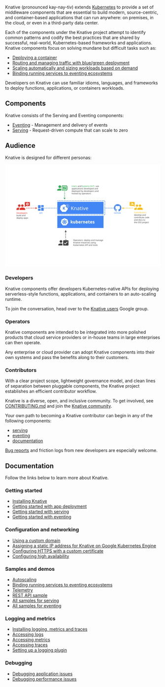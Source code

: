 
Knative (pronounced kay-nay-tiv) extends
[Kubernetes](https://kubernetes.io/docs/concepts/overview/what-is-kubernetes/)
to provide a set of middleware components that are essential to build modern,
source-centric, and container-based applications that can run anywhere: on
premises, in the cloud, or even in a third-party data center.

Each of the components under the Knative project attempt to identify common
patterns and codify the best practices that are shared by successful,
real-world, Kubernetes-based frameworks and applications. Knative components
focus on solving mundane but difficult tasks such as:

- [Deploying a container](./serving/getting-started-knative-app.md)
- [Routing and managing traffic with blue/green deployment](./serving/samples/blue-green-deployment.md)
- [Scaling automatically and sizing workloads based on demand](./serving/autoscaling)
- [Binding running services to eventing ecosystems](./eventing/samples/kubernetes-event-source/)

Developers on Knative can use familiar idioms, languages, and frameworks to
deploy functions, applications, or containers workloads.

## Components

Knative consists of the Serving and Eventing components:

- [Eventing](./eventing) - Management and delivery of events
- [Serving](./serving) - Request-driven compute that can scale to zero

## Audience

Knative is designed for different personas:

![Diagram that displays different Audiences for Knative](./images/knative-audience.svg)

### Developers

Knative components offer developers Kubernetes-native APIs for deploying
serverless-style functions, applications, and containers to an auto-scaling
runtime.

To join the conversation, head over to the
[Knative users](https://groups.google.com/d/forum/knative-users) Google group.

### Operators

Knative components are intended to be integrated into more polished products
that cloud service providers or in-house teams in large enterprises can then
operate.

Any enterprise or cloud provider can adopt Knative components into their own
systems and pass the benefits along to their customers.

### Contributors

With a clear project scope, lightweight governance model, and clean lines of
separation between pluggable components, the Knative project establishes an
efficient contributor workflow.

Knative is a diverse, open, and inclusive community. To get involved, see
[CONTRIBUTING.md](https://github.com/knative/community/tree/master/CONTRIBUTING.md) and join the
[Knative community](../community/).

Your own path to becoming a Knative contributor can begin in any of the
following components:

- [serving](https://github.com/knative/serving/issues?q=is%3Aissue+is%3Aopen+sort%3Aupdated-desc+label%3Akind%2Fgood-first-issue)
- [eventing](https://github.com/knative/eventing/issues?q=is%3Aissue+is%3Aopen+sort%3Aupdated-desc+label%3Akind%2Fgood-first-issue)
- [documentation](https://github.com/knative/docs/issues?q=is%3Aissue+is%3Aopen+sort%3Aupdated-desc+label%3Akind%2Fgood-first-issue)

[Bug reports](https://github.com/knative/serving/issues/new) and friction logs
from new developers are especially welcome.

## Documentation

Follow the links below to learn more about Knative.

### Getting started

- [Installing Knative](./install/README.md)
- [Getting started with app deployment](./serving/getting-started-knative-app.md)
- [Getting started with serving](./serving)
- [Getting started with eventing](./eventing)

### Configuration and networking

- [Using a custom domain](./serving/using-a-custom-domain.md)
- [Assigning a static IP address for Knative on Google Kubernetes Engine](./serving/gke-assigning-static-ip-address.md)
- [Configuring HTTPS with a custom certificate](./serving/using-a-tls-cert.md)
- [Configuring high availability](./config-ha.md)

### Samples and demos

- [Autoscaling](./serving/autoscaling/autoscale-go/)
- [Binding running services to eventing ecosystems](./eventing/samples/kubernetes-event-source/)
- [Telemetry](./serving/samples/telemetry-go/README.md)
- [REST API sample](./serving/samples/rest-api-go/README.md)
- [All samples for serving](./serving/samples/)
- [All samples for eventing](./eventing/samples/)

### Logging and metrics

- [Installing logging, metrics and traces](./serving/installing-logging-metrics-traces.md)
- [Accessing logs](./serving/accessing-logs.md)
- [Accessing metrics](./serving/accessing-metrics.md)
- [Accessing traces](./serving/accessing-traces.md)
- [Setting up a logging plugin](./serving/setting-up-a-logging-plugin.md)

### Debugging

- [Debugging application issues](./serving/debugging-application-issues.md)
- [Debugging performance issues](./serving/debugging-performance-issues.md)
